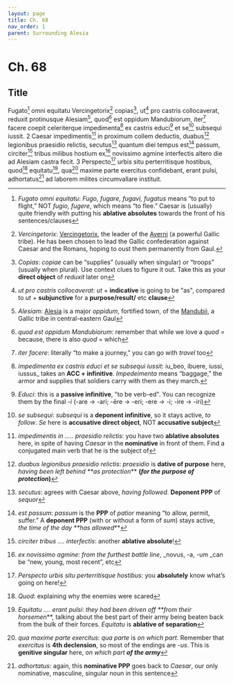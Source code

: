 ```yaml
---
layout: page
title: Ch. 68
nav_order: 1
parent: Surrounding Alesia
---
```


# Ch. 68

## Title 

Fugato[^1] omni equitatu Vercingetorix[^2] copias[^3], ut[^4] pro castris collocaverat, reduxit protinusque Alesiam[^5], quod[^6] est oppidum Mandubiorum, iter[^7] facere coepit celeriterque impedimenta[^8] ex castris educi[^9] et se[^10] subsequi iussit. 2 Caesar impedimentis[^11] in proximum collem deductis, duabus[^12] legionibus praesidio relictis, secutus[^13] quantum diei tempus est[^14] passum, circiter[^15] tribus milibus hostium ex[^16] novissimo agmine interfectis altero die ad Alesiam castra fecit. 3 Perspecto[^17] urbis situ perterritisque hostibus, quod[^18] equitatu[^19], qua[^20] maxime parte exercitus confidebant, erant pulsi, adhortatus[^21] ad laborem milites circumvallare instituit.


[^1]: _Fugato omni equitatu_: _Fugo, fugare, fugavi, fugatus_ means “to put to flight,” NOT _fugio, fugere_, which means “to flee.” Caesar is (usually) quite friendly with putting his **ablative absolutes** towards the front of his sentences/clauses

[^2]: _Vercingetorix_: [Vercingetorix](https://en.wikipedia.org/wiki/Vercingetorix), the leader of the [Averni](https://en.wikipedia.org/wiki/Arverni) (a powerful Gallic tribe). He has been chosen to lead the Gallic confederation against Caesar and the Romans, hoping to oust them permanently from Gaul.

[^3]: _Copias_: _copiae_ can be “supplies” (usually when singular) or “troops” (usually when plural). Use context clues to figure it out. Take this as your **direct object** of _reduxit_ later on

[^4]: _ut pro castris collocaverat_: _ut_ + **indicative** is going to be "as", compared to _ut_ + **subjunctive** for a **purpose/result/** etc **clause**

[^5]: _Alesiam_: [Alesia](https://en.wikipedia.org/wiki/Alesia_(city)) is a major _oppidum_, fortified town, of the [Mandubii](https://en.wikipedia.org/wiki/Mandubii), a Gallic tribe in central-eastern Gaul

[^6]: _quod est oppidum Mandubiorum_: remember that while we love a _quod_ = because, there is also _quod_ = which

[^7]: _iter facere_: literally “to make a journey,” you can go with _travel_ too

[^8]: _impedimenta ex castris educi et se subsequi iussit_: iu_beo, ibuere, iussi, iussus_ takes an **ACC + infinitive**. _Impedeimenta_ means “baggage,” the armor and supplies that soldiers carry with them as they march.

[^9]: _Educi_: this is a **passive infinitive**, "to be verb-ed". You can recognize them by the final -_i_
        	(-are → -ari;    -ēre  →  -eri;    -ere  →  -i;    -ire  →  -iri)

[^10]: _se subsequi_: _subsequi_ is a **deponent infinitive**, so it stays active, _to follow_. _Se_ here is **accusative direct object**, NOT **accusative subject**

[^11]: _impedimentis in ….. praesidio relictis_: you have two **ablative absolutes** here, in spite of having _Caesar_ in the **nominative** in front of them. Find a conjugated main verb that he is the subject of

[^12]: _duabus legionibus praesidio relictis_: _praesidio_ is **dative of purpose** here, _having been left behind **as protection_** **(_for the purpose of protection_)**

[^13]: _secutus_: agrees with Caesar above, _having followed_. **Deponent PPP** of _sequor_

[^14]: _est passum_: _passum_ is the **PPP** of _patior_ meaning “to allow, permit, suffer.” A **deponent PPP** (with or without a form of _sum_) stays active, _the time of the day **has allowed_**

[^15]: _circiter tribus …. interfectis_: another **ablative absolute**!

[^16]: _ex novissimo agmine_: _from the furthest battle line_, _novus, -a, -um _can be “new, young, most recent”, etc

[^17]: _Perspecto urbis situ perterritisque hostibus_: you **absolutely** know what’s going on here!

[^18]: _Quod_: explaining why the enemies were scared

[^19]: _Equitatu …. erant pulsi_: _they had been driven off **from their horsemen_**, talking about the best part of their army being beaten back from the bulk of their forces. _Equitatu_ is **ablative of separation**

[^20]: _qua maxime parte exercitus_: _qua parte_ is _on which part_. Remember that _exercitus_ is **4th declension**, so most of the endings are -_us_. This is **genitive singular** here, _on which part **of the army**_

[^21]: _adhortatus_: again, this **nominative PPP** goes back to _Caesar_, our only nominative, masculine, singular noun in this sentence
